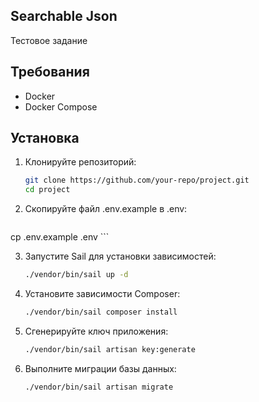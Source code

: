 ## Searchable Json
Тестовое задание

## Требования

- Docker
- Docker Compose

## Установка

1. Клонируйте репозиторий:

   ```bash
   git clone https://github.com/your-repo/project.git
   cd project
   ```

2.	Скопируйте файл .env.example в .env:

    ```bash 
   cp .env.example .env
    ```

3. Запустите Sail для установки зависимостей:

    ```bash 
    ./vendor/bin/sail up -d
    ```

4. Установите зависимости Composer:

    ```bash
    ./vendor/bin/sail composer install    
    ```

5. Сгенерируйте ключ приложения:

    ```bash 
   ./vendor/bin/sail artisan key:generate
   ```

6. Выполните миграции базы данных:

    ```bash
    ./vendor/bin/sail artisan migrate
    ```
